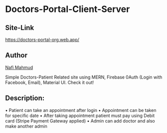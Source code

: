 # Doctors-Portal-Client-Server
## Site-Link
https://doctors-portal-org.web.app/

## Author 
[Nafi Mahmud][author]

[author]: https://sourcecodebd.github.io/nafi.com/
Simple Doctors-Patient Related site using MERN, Firebase 0Auth (Login with Facebook, Email), Material UI. Check it out!

## Description: 
• Patient can take an appointment after login
• Appointment can be taken for specific date
• After taking appointment patient must pay using Debit card (Stripe Payment Gateway applied)
• Admin can add doctor and also make another admin